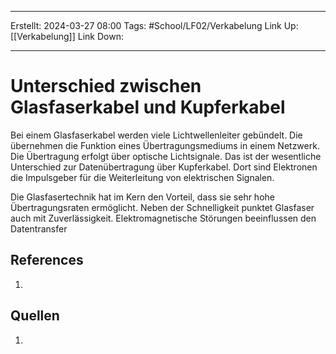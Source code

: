
--- 
Erstellt: 2024-03-27    08:00 
Tags: #School/LF02/Verkabelung 
Link Up: [[Verkabelung]]
Link Down:

--- 
# Unterschied zwischen Glasfaserkabel und Kupferkabel
Bei einem Glasfaserkabel werden viele Lichtwellenleiter gebündelt. Die übernehmen die Funktion eines Übertragungsmediums in einem Netzwerk. Die Übertragung erfolgt über optische Lichtsignale. Das ist der wesentliche Unterschied zur Datenübertragung über Kupferkabel. Dort sind Elektronen die Impulsgeber für die Weiterleitung von elektrischen Signalen.

Die Glasfasertechnik hat im Kern den Vorteil, dass sie sehr hohe Übertragungsraten ermöglicht. Neben der Schnelligkeit punktet Glasfaser auch mit Zuverlässigkeit. Elektromagnetische Störungen beeinflussen den Datentransfer


## References
1. 

## Quellen
1. 